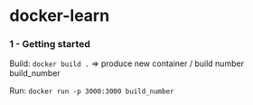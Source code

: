 # docker-learn

### 1 - Getting started

Build: `docker build .` => produce new container / build number build_number

Run: `docker run -p 3000:3000 build_number`
